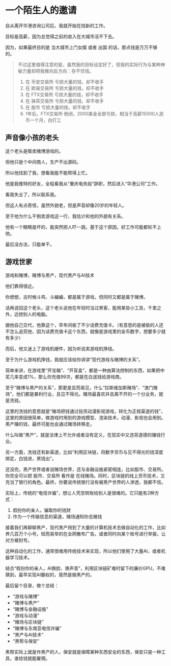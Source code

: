 # 一个陌生人的邀请

自从离开华港咨询公司后，我就开始在找新的工作。

目标是高薪，因为总觉得之前的收入在大城市活不下去。

因为，如果最终目的是 当大城市上门女婿 或者 出国 的话，那点钱是万万不够的。

> 不过这里值得注意的是，虽然我的目标设定好了，但我的实际行为与某种神秘力量却把我推向反方向：存不住钱。
>
> 1. 在 币安交易所 亏损大量的钱，却不收手
> 2. 在 欧易交易所 亏损大量的钱，却不收手
> 3. 在 FTX交易所 亏损大量的钱，却不收手
> 4. 在 抹茶交易所 亏损大量的钱，却不收手
> 5. 在 股市 亏损大量的钱，却不收手
> 6. 1年后，FTX交易所 倒闭，2000美金全部亏损，相当于高薪15000人民币一个月，白打工

## 声音像小孩的老头

这个老头是贩卖赌博游戏的。

但他只是个中间商人，生产不出源码。

所以他找到了我，想看我能不能帮得上忙。

他是我推特的好友，全程看我从“重庆电务段”辞职，然后进入“华港公司”工作。

看我失业了，所以联系我。

但这人有点奇怪，虽然外貌老，但是声音却像20岁的年轻人。

至于他为什么干倒卖游戏这一行，我估计和他的外貌有关系。

他有一个眼睛是坏的，能突然把人吓一跳。基于这个原因，好工作可能都轮不上他。

最后没办法，只能单干。

## 游戏世家

游戏和赌博，赌博与黑产，现代黑产与AI技术

他们靠得很近。

你想想，古时候斗鸡、斗蛐蛐，都是属于游戏，但同时又都是属于赌博。

话再说回这个老头，这个老头说他在年轻时当过黑客，能用某些小工具，千里之外，远控别人的电脑。

据他自己交代，他靠这个，早年间偷了不少话费充值卡。（有意思的是被偷的人还不怎么追究他，因为话费充值卡这个东西，就像是游戏里的金币数字，想要多少就有多少）

而后，他又迷上了游戏机硬件，因为听说卖游戏机挣钱。

至于为什么游戏机挣钱，我就应该给你讲讲“现代游戏与赌博的关系”。

简单来讲，在游戏里“开宝箱”、“开盲盒”，都是一种由算法控制的东西，如果把中奖几率变成1%，那么你充值99次，都是在白送钱给游戏商。

至于“赌博与黑产的关系”，那更是显而易见，什么“拉斯维加斯赌场”、“澳门赌场”，他们都是暴利行业，且见不得光。赌场最喜欢并且离不开的一个分业务，就是洗钱。

这里的洗钱的意思就是“赌场把钱通过投资动漫影视游戏，转化为正规渠道的钱”，这里的原因很简单，做游戏时用到的游戏模型、渲染技术，动漫、影视也会用到。黑产赚的钱，最终可能也会通过赌场转移走。

什么叫做“黑产”，就是法律上不允许或者没有定义，在现实中又违背道德的赚钱行业。

另一方面，洗钱还有新渠道，比如“利用区块链，将数字货币与见不得光的钱深度绑定，白钱进，黑钱出”。

还没完，黑产世界或者说赌场世界，还与金融设施紧密相连，比如股市、交易所。你完全可以把 股市、交易所 看作是 在线赌场。同时，区块链的线上货币技术，又充当了银行的角色。最终，你要说传统银行没有被黑产世界的人渗透，我都不信。

实际上，传统的“电信诈骗”，想让人凭空转账给别人是很难的。它只能有2种方式：

1. 假扮你的亲人，骗取你的钱财
2. 作为一个传输信息的渠道，赌场通知你去赌钱

接着我们再聊聊黑产，现代黑产用到了大量的计算机技术去做自动化的工作，比如养几百万个小号，轻而易举的在全网散布广告。或者同时向某个账号进行举报，让对方被封号。

这种自动化的工作，通常很难用传统技术来实现，所以他们使用了大量AI，或者机器学习技术。

结合“假扮你的亲人，AI换脸、换声音”，利用区块链矿难时留下的廉价GPU，不难猜到，最早实现AI霸权的，竟然是做黑产的。

最后留个目录，做个总结：

* “游戏与赌博”
* “赌博与黑产”
* “赌博与金融设施”
* “游戏与动漫”
* “赌场与区块链”
* “赌博与东南亚电信诈骗”
* “黑产与AI技术”
* “黑帮与保安”

黑帮实际上就是作黑产的人，保安就是保障某种东西安全的东西，保安只是一种工具，谁给钱就能雇佣。
